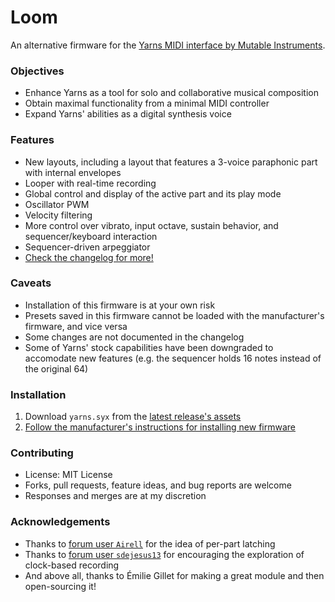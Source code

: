 # Loom
An alternative firmware for the [Yarns MIDI interface by Mutable Instruments](https://mutable-instruments.net/modules/yarns/).

### Objectives
- Enhance Yarns as a tool for solo and collaborative musical composition
- Obtain maximal functionality from a minimal MIDI controller
- Expand Yarns' abilities as a digital synthesis voice

### Features
- New layouts, including a layout that features a 3-voice paraphonic part with internal envelopes
- Looper with real-time recording
- Global control and display of the active part and its play mode
- Oscillator PWM
- Velocity filtering
- More control over vibrato, input octave, sustain behavior, and sequencer/keyboard interaction
- Sequencer-driven arpeggiator
- [Check the changelog for more!](https://github.com/rcrogers/mutable-instruments-eurorack/releases)

### Caveats
- Installation of this firmware is at your own risk
- Presets saved in this firmware cannot be loaded with the manufacturer's firmware, and vice versa
- Some changes are not documented in the changelog
- Some of Yarns' stock capabilities have been downgraded to accomodate new features (e.g. the sequencer holds 16 notes instead of the original 64)

### Installation
1. Download `yarns.syx` from the [latest release's assets](https://github.com/rcrogers/mutable-instruments-eurorack/releases/latest)
2. [Follow the manufacturer's instructions for installing new firmware](https://mutable-instruments.net/modules/yarns/manual/#firmware)

### Contributing
- License: MIT License
- Forks, pull requests, feature ideas, and bug reports are welcome
- Responses and merges are at my discretion

### Acknowledgements
- Thanks to [forum user `Airell`](https://forum.mutable-instruments.net/t/yarns-firmware-wish-list/8051/39) for the idea of per-part latching
- Thanks to [forum user `sdejesus13`](https://forum.mutable-instruments.net/t/yarns-firmware-wish-list/8051/24) for encouraging the exploration of clock-based recording
- And above all, thanks to Émilie Gillet for making a great module and then open-sourcing it!
